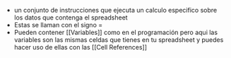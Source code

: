 - un conjunto de instrucciones que ejecuta un calculo especifico sobre los datos que contenga el spreadsheet
- Estas se llaman con el signo =
- Pueden contener [[Variables]] como en el programación pero aqui las variables son las mismas celdas que tienes en tu spreadsheet y puedes hacer uso de ellas con las [[Cell References]]